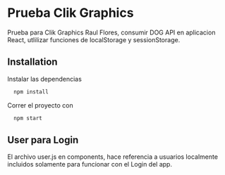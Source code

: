 # Prueba Clik Graphics
Prueba para Clik Graphics Raul Flores, consumir DOG API en aplicacion React, utlilizar funciones de localStorage y sessionStorage.


## Installation

Instalar las dependencias 
```bash
  npm install 
```
Correr el proyecto con
```bash
  npm start
```
## User para Login

El archivo user.js en components, hace referencia a usuarios localmente incluidos solamente para funcionar con el Login del app.
